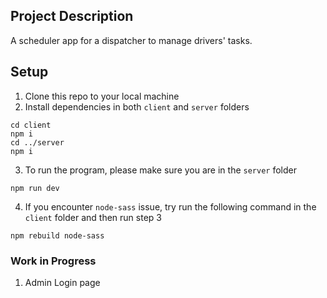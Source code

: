 ## Project Description

A scheduler app for a dispatcher to manage drivers' tasks.

## Setup

1. Clone this repo to your local machine
2. Install dependencies in both `client` and `server` folders

```
cd client
npm i
cd ../server
npm i
```

3. To run the program, please make sure you are in the `server` folder

```
npm run dev
```

4. If you encounter `node-sass` issue, try run the following command in the `client` folder and then run step 3

```
npm rebuild node-sass
```

### Work in Progress

1. Admin Login page
